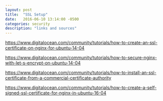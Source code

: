 ```yaml
---
layout: post
title:  "SSL Setup"
date:   2016-06-10 13:14:00 -0500
categories: security
description: "links and sources"
---
```


https://www.digitalocean.com/community/tutorials/how-to-create-an-ssl-certificate-on-nginx-for-ubuntu-14-04

https://www.digitalocean.com/community/tutorials/how-to-secure-nginx-with-let-s-encrypt-on-ubuntu-14-04

https://www.digitalocean.com/community/tutorials/how-to-install-an-ssl-certificate-from-a-commercial-certificate-authority

https://www.digitalocean.com/community/tutorials/how-to-create-a-self-signed-ssl-certificate-for-nginx-in-ubuntu-16-04
